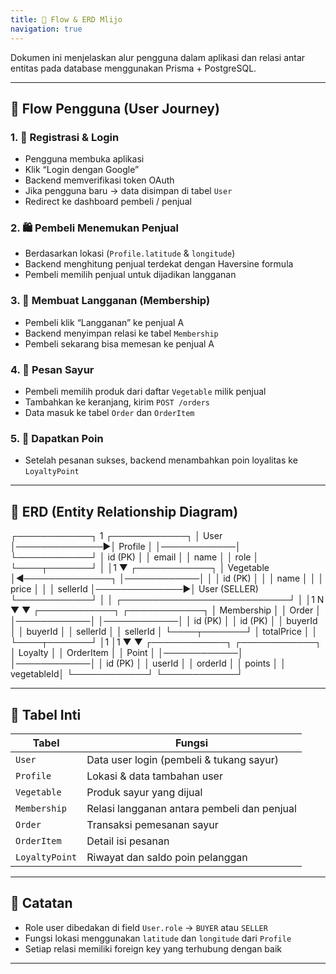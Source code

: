 ```yaml
---
title: 🔄 Flow & ERD Mlijo
navigation: true
---
```


Dokumen ini menjelaskan alur pengguna dalam aplikasi dan relasi antar entitas pada database menggunakan Prisma + PostgreSQL.

---

## 🔁 Flow Pengguna (User Journey)

### 1. 🔐 Registrasi & Login

- Pengguna membuka aplikasi
- Klik “Login dengan Google”
- Backend memverifikasi token OAuth
- Jika pengguna baru → data disimpan di tabel `User`
- Redirect ke dashboard pembeli / penjual

### 2. 🛍️ Pembeli Menemukan Penjual

- Berdasarkan lokasi (`Profile.latitude` & `longitude`)
- Backend menghitung penjual terdekat dengan Haversine formula
- Pembeli memilih penjual untuk dijadikan langganan

### 3. 🤝 Membuat Langganan (Membership)

- Pembeli klik “Langganan” ke penjual A
- Backend menyimpan relasi ke tabel `Membership`
- Pembeli sekarang bisa memesan ke penjual A

### 4. 🥬 Pesan Sayur

- Pembeli memilih produk dari daftar `Vegetable` milik penjual
- Tambahkan ke keranjang, kirim `POST /orders`
- Data masuk ke tabel `Order` dan `OrderItem`

### 5. 🎁 Dapatkan Poin

- Setelah pesanan sukses, backend menambahkan poin loyalitas ke `LoyaltyPoint`

---

## 🧩 ERD (Entity Relationship Diagram)

┌────────────┐ 1 ┌────────────┐
│ User │──────────────▶│ Profile │
│────────────│ └────────────┘
│ id (PK) │
│ email │
│ name │
│ role │
└────┬───────┘
│
│1
▼
┌────────────┐
│ Vegetable │◀──────────────┐
│────────────│ │
│ id (PK) │ │
│ name │ │
│ price │ │
│ sellerId │──────────────▶│ User (SELLER)
└────────────┘ │
│
┌───────────────────────────┘
│
│1 N
▼ ▼
┌────────────┐ ┌────────────┐
│ Membership │ │ Order │
│────────────│ │────────────│
│ id (PK) │ │ id (PK) │
│ buyerId │ │ buyerId │
│ sellerId │ │ sellerId │
└────┬───────┘ │ totalPrice │
│ └────┬───────┘
│1 │1
▼ ▼
┌────────────┐ ┌────────────┐
│ Loyalty │ │ OrderItem │
│ Point │ │────────────│
│────────────│ │ id (PK) │
│ userId │ │ orderId │
│ points │ │ vegetableId│
└────────────┘ └────────────┘

---

## 📘 Tabel Inti

| Tabel          | Fungsi                                      |
| -------------- | ------------------------------------------- |
| `User`         | Data user login (pembeli & tukang sayur)    |
| `Profile`      | Lokasi & data tambahan user                 |
| `Vegetable`    | Produk sayur yang dijual                    |
| `Membership`   | Relasi langganan antara pembeli dan penjual |
| `Order`        | Transaksi pemesanan sayur                   |
| `OrderItem`    | Detail isi pesanan                          |
| `LoyaltyPoint` | Riwayat dan saldo poin pelanggan            |

---

## 📎 Catatan

- Role user dibedakan di field `User.role` → `BUYER` atau `SELLER`
- Fungsi lokasi menggunakan `latitude` dan `longitude` dari `Profile`
- Setiap relasi memiliki foreign key yang terhubung dengan baik

---

